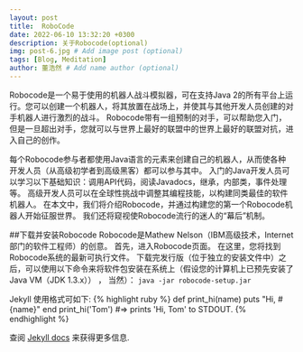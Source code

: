 ```yaml
---
layout: post
title:  RoboCode
date: 2022-06-10 13:32:20 +0300
description: 关于Robocode(optional)
img: post-6.jpg # Add image post (optional)
tags: [Blog, Meditation]
author: 董浩然 # Add name author (optional)
---
```

Robocode是一个易于使用的机器人战斗模拟器，可在支持Java 2的所有平台上运行。您可以创建一个机器人，将其放置在战场上，并使其与其他开发人员创建的对手机器人进行激烈的战斗。 Robocode带有一组预制的对手，可以帮助您入门，但是一旦超出对手，您就可以与世界上最好的联盟中的世界上最好的联盟对抗，进入自己的创作。

每个Robocode参与者都使用Java语言的元素来创建自己的机器人，从而使各种开发人员（从高级初学者到高级黑客）都可以参与其中。 入门的Java开发人员可以学习以下基础知识：调用API代码，阅读Javadocs，继承，内部类，事件处理等。 高级开发人员可以在全球性挑战中调整其编程技能，以构建同类最佳的软件机器人。 在本文中，我们将介绍Robocode，并通过构建您的第一个Robocode机器人开始征服世界。 我们还将窥视使Robocode流行的迷人的“幕后”机制。

##下载并安装Robocode
Robocode是Mathew Nelson（IBM高级技术，Internet部门的软件工程师）的创意。 首先，进入Robocode页面。 在这里，您将找到Robocode系统的最新可执行文件。 下载完发行版（位于独立的安装文件中）之后，可以使用以下命令来将软件包安装在系统上（假设您的计算机上已预先安装了Java VM（JDK 1.3.x）） ， 当然）：
`java -jar robocode-setup.jar`


Jekyll 使用格式可如下:
{% highlight ruby %}
def print_hi(name)
  puts "Hi, #{name}"
end
print_hi('Tom')
#=> prints 'Hi, Tom' to STDOUT.
{% endhighlight %}

查阅 [Jekyll docs][jekyll-docs] 来获得更多信息. 

[jekyll-docs]: https://jekyllrb.com/docs/home
